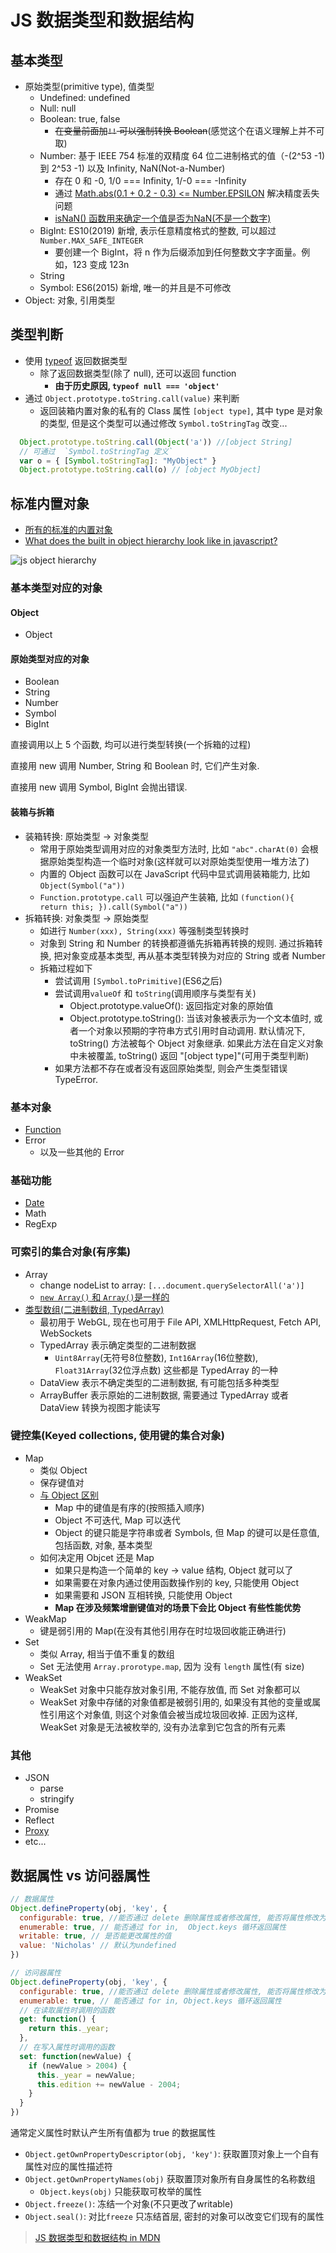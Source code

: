 # JS 数据类型和数据结构

## 基本类型

* 原始类型(primitive type), 值类型
  * Undefined: undefined
  * Null: null
  * Boolean: true, false
    * ~~在变量前面加`!!` 可以强制转换 Boolean~~(感觉这个在语义理解上并不可取)
  * Number: 基于 IEEE 754 标准的双精度 64 位二进制格式的值（-(2^53 -1) 到 2^53 -1) 以及 Infinity, NaN(Not-a-Number)
    * 存在 0 和 -0, 1/0 === Infinity, 1/-0 === -Infinity
    * 通过 [Math.abs(0.1 + 0.2 - 0.3) <= Number.EPSILON](https://developer.mozilla.org/zh-CN/docs/Web/JavaScript/Reference/Global_Objects/Number/EPSILON) 解决精度丢失问题
    * [isNaN() 函数用来确定一个值是否为NaN(不是一个数字)](https://developer.mozilla.org/zh-CN/docs/Web/JavaScript/Reference/Global_Objects/isNaN)
  * BigInt: ES10(2019) 新增, 表示任意精度格式的整数, 可以超过 `Number.MAX_SAFE_INTEGER`
    * 要创建一个 BigInt，将 n 作为后缀添加到任何整数文字字面量。例如，123 变成 123n
  * String
  * Symbol: ES6(2015) 新增, 唯一的并且是不可修改
* Object: 对象, 引用类型

## 类型判断

* 使用 [typeof](https://developer.mozilla.org/zh-CN/docs/Web/JavaScript/Reference/Operators/typeof) 返回数据类型
  * 除了返回数据类型(除了 null), 还可以返回 function
    * **由于历史原因, `typeof null === 'object'`**
* 通过 `Object.prototype.toString.call(value)` 来判断
  * 返回装箱内置对象的私有的 Class 属性 `[object type]`, 其中 type 是对象的类型, 但是这个类型可以通过修改 `Symbol.toStringTag` 改变...

```javascript
  Object.prototype.toString.call(Object('a')) //[object String]
  // 可通过  `Symbol.toStringTag 定义`
  var o = { [Symbol.toStringTag]: "MyObject" }
  Object.prototype.toString.call(o) // [object MyObject]
```

## 标准内置对象

* [所有的标准的内置对象](https://developer.mozilla.org/zh-CN/docs/Web/JavaScript/Reference/Global_Objects)
* [What does the built in object hierarchy look like in javascript?](https://stackoverflow.com/questions/19891453/what-does-the-built-in-object-hierarchy-look-like-in-javascript)

![js object hierarchy](https://yuml.me/b2af19c6.png)

### 基本类型对应的对象

#### Object

* Object

#### 原始类型对应的对象

* Boolean
* String
* Number
* Symbol
* BigInt

直接调用以上 5 个函数, 均可以进行类型转换(一个拆箱的过程)

直接用 new 调用 Number, String 和 Boolean 时, 它们产生对象.

直接用 new 调用 Symbol, BigInt 会抛出错误.

#### 装箱与拆箱

* 装箱转换: 原始类型 -> 对象类型
  * 常用于原始类型调用对应的对象类型方法时, 比如 `"abc".charAt(0)` 会根据原始类型构造一个临时对象(这样就可以对原始类型使用一堆方法了)
  * 内置的 Object 函数可以在 JavaScript 代码中显式调用装箱能力, 比如 `Object(Symbol("a"))`
  * `Function.prototype.call` 可以强迫产生装箱, 比如 `(function(){ return this; }).call(Symbol("a"))`
* 拆箱转换: 对象类型 -> 原始类型
  * 如进行 `Number(xxx), String(xxx)` 等强制类型转换时
  * 对象到 String 和 Number 的转换都遵循先拆箱再转换的规则. 通过拆箱转换, 把对象变成基本类型, 再从基本类型转换为对应的 String 或者 Number
  * 拆箱过程如下
    * 尝试调用 `[Symbol.toPrimitive]`(ES6之后)
    * 尝试调用`valueOf` 和 `toString`(调用顺序与类型有关)
      * Object.prototype.valueOf(): 返回指定对象的原始值
      * Object.prototype.toString(): 当该对象被表示为一个文本值时, 或者一个对象以预期的字符串方式引用时自动调用. 默认情况下, toString() 方法被每个 Object 对象继承. 如果此方法在自定义对象中未被覆盖, toString() 返回 "[object type]"(可用于类型判断)
    * 如果方法都不存在或者没有返回原始类型, 则会产生类型错误 TypeError.

### 基本对象

* [Function](2019-12-11-js-function.md)
* Error
  * 以及一些其他的 Error

### 基础功能

* [Date](https://developer.mozilla.org/en-US/docs/Web/JavaScript/Reference/Global_Objects/Date)
* Math
* RegExp

### 可索引的集合对象(有序集)

* Array
  * change nodeList to array: `[...document.querySelectorAll('a')]`
  * [`new Array()` 和 `Array()`是一样的](http://www.ecma-international.org/ecma-262/5.1/#sec-15.4.1)
* [类型数组(二进制数组, TypedArray)](https://javascript.ruanyifeng.com/stdlib/arraybuffer.html)
  * 最初用于 WebGL, 现在也可用于 File API, XMLHttpRequest, Fetch API, WebSockets
  * TypedArray 表示确定类型的二进制数据
    * `Uint8Array`(无符号8位整数), `Int16Array`(16位整数), `Float31Array`(32位浮点数) 这些都是 TypedArray 的一种
  * DataView 表示不确定类型的二进制数据, 有可能包括多种类型
  * ArrayBuffer 表示原始的二进制数据, 需要通过 TypedArray 或者 DataView 转换为视图才能读写

### 键控集(Keyed collections, 使用键的集合对象)

* Map
  * 类似 Object
  * 保存键值对
  * [与 Object 区别](https://developer.mozilla.org/zh-CN/docs/Web/JavaScript/Reference/Global_Objects/Map#Objects_%E5%92%8C_maps_%E7%9A%84%E6%AF%94%E8%BE%83)
    * Map 中的键值是有序的(按照插入顺序)
    * Object 不可迭代, Map 可以迭代
    * Object 的键只能是字符串或者 Symbols, 但 Map 的键可以是任意值, 包括函数, 对象, 基本类型
  * 如何决定用 Objcet 还是 Map
    * 如果只是构造一个简单的 key -> value 结构, Object 就可以了
    * 如果需要在对象内通过使用函数操作别的 key, 只能使用 Object
    * 如果需要和 JSON 互相转换, 只能使用 Object
    * **Map 在涉及频繁增删键值对的场景下会比 Object 有些性能优势**
* WeakMap
  * 键是弱引用的 Map(在没有其他引用存在时垃圾回收能正确进行)
* Set
  * 类似 Array, 相当于值不重复的数组
  * Set 无法使用 `Array.prorotype.map`, 因为 没有 `length` 属性(有 size)
* WeakSet
  * WeakSet 对象中只能存放对象引用, 不能存放值, 而 Set 对象都可以
  * WeakSet 对象中存储的对象值都是被弱引用的, 如果没有其他的变量或属性引用这个对象值, 则这个对象值会被当成垃圾回收掉. 正因为这样, WeakSet 对象是无法被枚举的, 没有办法拿到它包含的所有元素

### 其他

* JSON
  * parse
  * stringify
* Promise
* Reflect
* [Proxy](2018-03-23-js-proxy.md)
* etc...

## 数据属性 vs 访问器属性

```javascript
// 数据属性
Object.defineProperty(obj, 'key', {
  configurable: true, //能否通过 delete 删除属性或者修改属性, 能否将属性修改为访问器属性
  enumerable: true, // 能否通过 for in,  Object.keys 循环返回属性
  writable: true, // 是否能更改属性的值
  value: 'Nicholas' // 默认为undefined
})

// 访问器属性
Object.defineProperty(obj, 'key', {
  configurable: true, //能否通过 delete 删除属性或者修改属性, 能否将属性修改为数据属性
  enumerable: true, // 能否通过 for in, Object.keys 循环返回属性
  // 在读取属性时调用的函数
  get: function() {
    return this._year;
  },
  // 在写入属性时调用的函数
  set: function(newValue) {
    if (newValue > 2004) {
      this._year = newValue;
      this.edition += newValue - 2004;
    }
  }
})
```

通常定义属性时默认产生所有值都为 true 的数据属性

* `Object.getOwnPropertyDescriptor(obj, 'key')`: 获取置顶对象上一个自有属性对应的属性描述符
* `Object.getOwnPropertyNames(obj)` 获取置顶对象所有自身属性的名称数组
  * `Object.keys(obj)` 只能获取可枚举的属性
* `Object.freeze()`: 冻结一个对象(不只更改了writable)
* `Object.seal()`: 对比`freeze` 只冻结首层, 密封的对象可以改变它们现有的属性

> [JS 数据类型和数据结构 in MDN](https://developer.mozilla.org/zh-CN/docs/Web/JavaScript/Data_structures)
